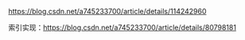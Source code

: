 https://blog.csdn.net/a745233700/article/details/114242960



索引实现：https://blog.csdn.net/a745233700/article/details/80798181